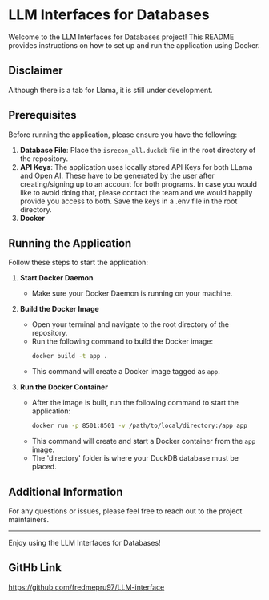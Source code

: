 # LLM Interfaces for Databases

Welcome to the LLM Interfaces for Databases project! This README provides instructions on how to set up and run the application using Docker.

## Disclaimer

Although there is a tab for Llama, it is still under development.

## Prerequisites

Before running the application, please ensure you have the following:

1. **Database File**: Place the `isrecon_all.duckdb` file in the root directory of the repository.
2. **API Keys**: The application uses locally stored API Keys for both LLama and Open AI. These have to be generated by the user after creating/signing up to an account for both programs. In case you would like to avoid doing that, please contact the team and we would happily provide you access to both. Save the keys in a .env file in the root directory. 
3. **Docker**

## Running the Application

Follow these steps to start the application:

1. **Start Docker Daemon**
   - Make sure your Docker Daemon is running on your machine.

2. **Build the Docker Image**
   - Open your terminal and navigate to the root directory of the repository.
   - Run the following command to build the Docker image:
     ```bash
     docker build -t app .
     ```
   - This command will create a Docker image tagged as `app`.

3. **Run the Docker Container**
   - After the image is built, run the following command to start the application:
     ```bash
     docker run -p 8501:8501 -v /path/to/local/directory:/app app
     ```
   - This command will create and start a Docker container from the `app` image.
   - The 'directory' folder is where your DuckDB database must be placed.

## Additional Information

For any questions or issues, please feel free to reach out to the project maintainers.

---

Enjoy using the LLM Interfaces for Databases!

## GitHb Link
https://github.com/fredmepru97/LLM-interface